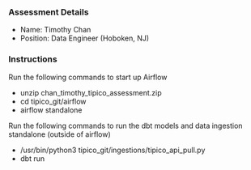 ### Assessment Details
- Name: Timothy Chan
- Position: Data Engineer (Hoboken, NJ)

### Instructions
Run the following commands to start up Airflow
- unzip chan_timothy_tipico_assessment.zip
- cd tipico_git/airflow
- airflow standalone

Run the following commands to run the dbt models and data ingestion standalone (outside of airflow)
- /usr/bin/python3 tipico_git/ingestions/tipico_api_pull.py
- dbt run
